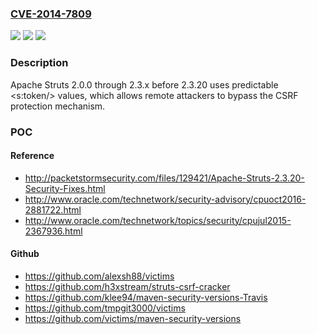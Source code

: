 ### [CVE-2014-7809](https://cve.mitre.org/cgi-bin/cvename.cgi?name=CVE-2014-7809)
![](https://img.shields.io/static/v1?label=Product&message=n%2Fa&color=blue)
![](https://img.shields.io/static/v1?label=Version&message=n%2Fa&color=blue)
![](https://img.shields.io/static/v1?label=Vulnerability&message=n%2Fa&color=brighgreen)

### Description

Apache Struts 2.0.0 through 2.3.x before 2.3.20 uses predictable <s:token/> values, which allows remote attackers to bypass the CSRF protection mechanism.

### POC

#### Reference
- http://packetstormsecurity.com/files/129421/Apache-Struts-2.3.20-Security-Fixes.html
- http://www.oracle.com/technetwork/security-advisory/cpuoct2016-2881722.html
- http://www.oracle.com/technetwork/topics/security/cpujul2015-2367936.html

#### Github
- https://github.com/alexsh88/victims
- https://github.com/h3xstream/struts-csrf-cracker
- https://github.com/klee94/maven-security-versions-Travis
- https://github.com/tmpgit3000/victims
- https://github.com/victims/maven-security-versions

